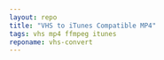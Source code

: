 ```yaml
---
layout: repo
title: "VHS to iTunes Compatible MP4"
tags: vhs mp4 ffmpeg itunes
reponame: vhs-convert
---
```

